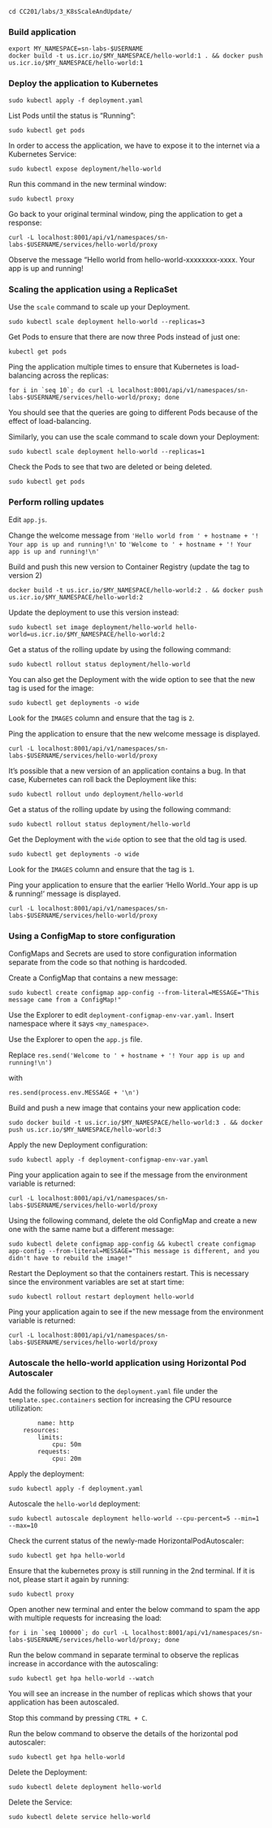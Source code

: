 ```
cd CC201/labs/3_K8sScaleAndUpdate/
```

### Build application 

```
export MY_NAMESPACE=sn-labs-$USERNAME
docker build -t us.icr.io/$MY_NAMESPACE/hello-world:1 . && docker push us.icr.io/$MY_NAMESPACE/hello-world:1
```

### Deploy the application to Kubernetes
```
sudo kubectl apply -f deployment.yaml
```

List Pods until the status is “Running”:
```
sudo kubectl get pods
```

In order to access the application, we have to expose it to the internet via a Kubernetes Service:
```
sudo kubectl expose deployment/hello-world
```

Run this command in the new terminal window:
```
sudo kubectl proxy
```

Go back to your original terminal window, ping the application to get a response:
```
curl -L localhost:8001/api/v1/namespaces/sn-labs-$USERNAME/services/hello-world/proxy
```

Observe the message “Hello world from hello-world-xxxxxxxx-xxxx. Your app is up and running!


### Scaling the application using a ReplicaSet

Use the `scale` command to scale up your Deployment.
```
sudo kubectl scale deployment hello-world --replicas=3
```

Get Pods to ensure that there are now three Pods instead of just one:
```
kubectl get pods
```

Ping the application multiple times to ensure that Kubernetes is load-balancing across the replicas:
```
for i in `seq 10`; do curl -L localhost:8001/api/v1/namespaces/sn-labs-$USERNAME/services/hello-world/proxy; done
```

You should see that the queries are going to different Pods because of the effect of load-balancing.

Similarly, you can use the scale command to scale down your Deployment:
```
sudo kubectl scale deployment hello-world --replicas=1
```

Check the Pods to see that two are deleted or being deleted.
```
sudo kubectl get pods
```

### Perform rolling updates

Edit `app.js`.

Change the welcome message from `'Hello world from ' + hostname + '! Your app is up and running!\n'` to `'Welcome to ' + hostname + '! Your app is up and running!\n'`

Build and push this new version to Container Registry (update the tag to version 2)
```
docker build -t us.icr.io/$MY_NAMESPACE/hello-world:2 . && docker push us.icr.io/$MY_NAMESPACE/hello-world:2
```

Update the deployment to use this version instead:
```
sudo kubectl set image deployment/hello-world hello-world=us.icr.io/$MY_NAMESPACE/hello-world:2
```

Get a status of the rolling update by using the following command:
```
sudo kubectl rollout status deployment/hello-world
```

You can also get the Deployment with the wide option to see that the new tag is used for the image:
```
sudo kubectl get deployments -o wide
```
Look for the `IMAGES` column and ensure that the tag is `2`.

Ping the application to ensure that the new welcome message is displayed.
```
curl -L localhost:8001/api/v1/namespaces/sn-labs-$USERNAME/services/hello-world/proxy
```

It’s possible that a new version of an application contains a bug. In that case, Kubernetes can roll back the Deployment like this:
```
sudo kubectl rollout undo deployment/hello-world
```

Get a status of the rolling update by using the following command:
```
sudo kubectl rollout status deployment/hello-world
```

Get the Deployment with the `wide` option to see that the old tag is used.
```
sudo kubectl get deployments -o wide
```

Look for the `IMAGES` column and ensure that the tag is `1`.

Ping your application to ensure that the earlier ‘Hello World..Your app is up & running!‘ message is displayed.
```
curl -L localhost:8001/api/v1/namespaces/sn-labs-$USERNAME/services/hello-world/proxy
```

### Using a ConfigMap to store configuration
ConfigMaps and Secrets are used to store configuration information separate from the code so that nothing is hardcoded.

Create a ConfigMap that contains a new message:
```
sudo kubectl create configmap app-config --from-literal=MESSAGE="This message came from a ConfigMap!"
```

Use the Explorer to edit `deployment-configmap-env-var.yaml.` Insert namespace where it says `<my_namespace>`.

Use the Explorer to open the `app.js` file.

Replace 
`res.send('Welcome to ' + hostname + '! Your app is up and running!\n')`

with

`res.send(process.env.MESSAGE + '\n')`

Build and push a new image that contains your new application code:
```
sudo docker build -t us.icr.io/$MY_NAMESPACE/hello-world:3 . && docker push us.icr.io/$MY_NAMESPACE/hello-world:3
```

Apply the new Deployment configuration:
```
sudo kubectl apply -f deployment-configmap-env-var.yaml
```

Ping your application again to see if the message from the environment variable is returned:
```
curl -L localhost:8001/api/v1/namespaces/sn-labs-$USERNAME/services/hello-world/proxy
```

Using the following command, delete the old ConfigMap and create a new one with the same name but a different message:
```
sudo kubectl delete configmap app-config && kubectl create configmap app-config --from-literal=MESSAGE="This message is different, and you didn't have to rebuild the image!"
```

Restart the Deployment so that the containers restart. This is necessary since the environment variables are set at start time:
```
sudo kubectl rollout restart deployment hello-world
```

Ping your application again to see if the new message from the environment variable is returned:
```
curl -L localhost:8001/api/v1/namespaces/sn-labs-$USERNAME/services/hello-world/proxy
```

### Autoscale the hello-world application using Horizontal Pod Autoscaler

Add the following section to the `deployment.yaml` file under the `template.spec.containers` section for increasing the CPU resource utilization:
```
        name: http
    resources:
        limits:
            cpu: 50m
        requests:
            cpu: 20m
```

Apply the deployment:
```
sudo kubectl apply -f deployment.yaml
```

Autoscale the `hello-world` deployment:
```
sudo kubectl autoscale deployment hello-world --cpu-percent=5 --min=1 --max=10
```

Check the current status of the newly-made HorizontalPodAutoscaler:
```
sudo kubectl get hpa hello-world
```

Ensure that the kubernetes proxy is still running in the 2nd terminal. If it is not, please start it again by running:
```
sudo kubectl proxy
```

Open another new terminal and enter the below command to spam the app with multiple requests for increasing the load:
```
for i in `seq 100000`; do curl -L localhost:8001/api/v1/namespaces/sn-labs-$USERNAME/services/hello-world/proxy; done
```

Run the below command in separate terminal to observe the replicas increase in accordance with the autoscaling:
```
sudo kubectl get hpa hello-world --watch
```

You will see an increase in the number of replicas which shows that your application has been autoscaled.

Stop this command by pressing `CTRL + C`.

Run the below command to observe the details of the horizontal pod autoscaler:
```
sudo kubectl get hpa hello-world
```

Delete the Deployment:
```
sudo kubectl delete deployment hello-world
```

Delete the Service:
```
sudo kubectl delete service hello-world
```